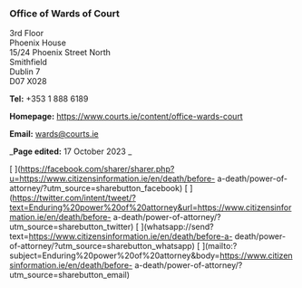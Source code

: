 ###  Office of Wards of Court

3rd Floor  
Phoenix House  
15/24 Phoenix Street North  
Smithfield  
Dublin 7  
D07 X028

**Tel:** +353 1 888 6189

**Homepage:** [ https://www.courts.ie/content/office-wards-court
](https://www.courts.ie/content/office-wards-court)

**Email:** [ wards@courts.ie ](mailto:wards@courts.ie)

_**Page edited:** 17 October 2023 _

[
](https://facebook.com/sharer/sharer.php?u=https://www.citizensinformation.ie/en/death/before-
a-death/power-of-attorney/?utm_source=sharebutton_facebook) [
](https://twitter.com/intent/tweet/?text=Enduring%20power%20of%20attorney&url=https://www.citizensinformation.ie/en/death/before-
a-death/power-of-attorney/?utm_source=sharebutton_twitter) [
](whatsapp://send?text=https://www.citizensinformation.ie/en/death/before-a-
death/power-of-attorney/?utm_source=sharebutton_whatsapp) [
](mailto:?subject=Enduring%20power%20of%20attorney&body=https://www.citizensinformation.ie/en/death/before-
a-death/power-of-attorney/?utm_source=sharebutton_email) [
](javascript:void\(0\))
